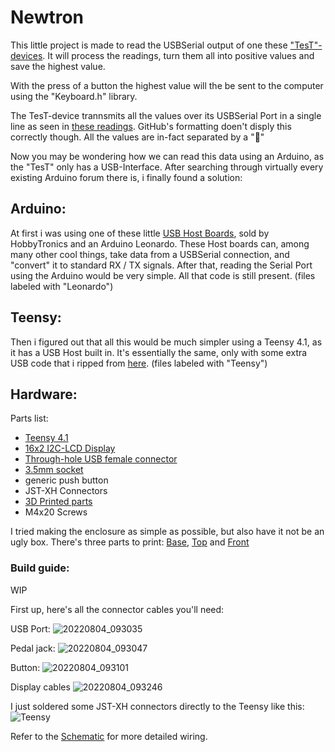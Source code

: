 # Newtron



This little project is made to read the USBSerial output of one these ["TesT"-devices](https://www.test-gmbh.com/de/produkte/pruefmaschinen/einfache-pruefrahmen/modell-105/).
It will process the readings, turn them all into positive values and save the highest value.

With the press of a button the highest value will the be sent to the computer using the "Keyboard.h" library.


The TesT-device trannsmits all the values over its USBSerial Port in a single line as seen in [these readings](misc/OG_readings.txt).
GitHub's formatting doen't disply this correctly though. All the values are in-fact separated by a ""

Now you may be wondering how we can read this data using an Arduino, as the "TesT" only has a USB-Interface.
After searching through virtually every existing Arduino forum there is, i finally found a solution:


## Arduino:

At first i was using one of these little [USB Host Boards](https://www.hobbytronics.co.uk/usb-host/usb-host-board-v24), sold by HobbyTronics and an Arduino Leonardo.
These Host boards can, among many other cool things, take data from a USBSerial connection, and "convert" it to standard RX / TX signals.
After that, reading the Serial Port using the Arduino would be very simple.
All that code is still present.
(files labeled with "Leonardo")


## Teensy:

Then i figured out that all this would be much simpler using a Teensy 4.1, as it has a USB Host built in.
It's essentially the same, only with some extra USB code that i ripped from [here](https://github.com/PaulStoffregen/USBHost_t36/blob/master/examples/Serial/Serial.ino).
(files labeled with "Teensy")


## Hardware:

Parts list:
- [Teensy 4.1](https://www.conrad.de/de/p/pjrc-mikrocontroller-teensy-4-1-2269230.html)
- [16x2 I2C-LCD Display](https://www.conrad.de/de/p/joy-it-sbc-lcd16x2-display-modul-6-6-cm-2-6-zoll-16-x-2-pixel-passend-fuer-entwicklungskits-raspberry-pi-arduino-b-1503825.html)
- [Through-hole USB female connector](https://de.rs-online.com/web/p/usb-steckverbinder/6741325)
- [3.5mm socket](https://de.rs-online.com/web/p/klinken-steckerbuchsen/5051429)
- generic push button
- JST-XH Connectors
- [3D Printed parts](CAD/3MF/)
- M4x20 Screws


I tried making the enclosure as simple as possible, but also have it not be an ugly box.
There's three parts to print: [Base](CAD/3MF/Newtron_Base.3mf), [Top](CAD/3MF/Newtron_Top.3mf) and [Front](CAD/3MF/Newtron_Front.3mf)



### Build guide:

WIP

First up, here's all the connector cables you'll need:

USB Port:
![20220804_093035](https://user-images.githubusercontent.com/78741736/182795334-7a1e6e6e-6357-480d-b735-0dfa330438a1.JPG)

Pedal jack:
![20220804_093047](https://user-images.githubusercontent.com/78741736/182795389-f8a6395b-4bba-4732-a6f8-5188ec67dc37.JPG)

Button:
![20220804_093101](https://user-images.githubusercontent.com/78741736/182795409-15501130-b6f0-4c5a-8f1e-994f052e65b4.JPG)

Display cables
![20220804_093246](https://user-images.githubusercontent.com/78741736/182795470-eda12e60-476b-4890-826c-eccdea96f23d.JPG)


I just soldered some JST-XH connectors directly to the Teensy like this:
![Teensy](https://user-images.githubusercontent.com/78741736/182794769-4b2c661b-feb1-41eb-9864-1852cbda7a34.JPG)

Refer to the [Schematic](CAD/Newtron_Schematic.pdf) for more detailed wiring.
